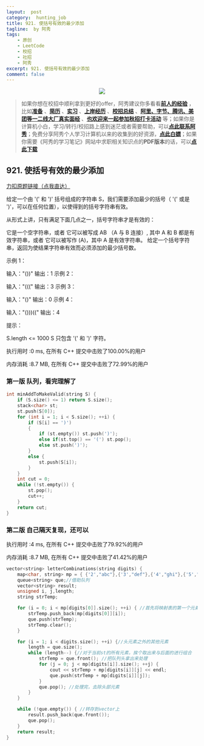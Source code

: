 ```yaml
---
layout:  post
category:  hunting_job
title: 921. 使括号有效的最少添加
tagline:  by 阿秀
tags:
    - 原创
    - LeetCode
    - 校招
    - 社招
    - 阿秀
excerpt: 921. 使括号有效的最少添加
comment: false
---
```






<div align="center">
  <a href="/notes/05-xiustar/01-xiustar_reading_guide/01-introduce.html#阿秀组建了一个校招学习圈子">
      <img src="https://axiu-image-bed.oss-cn-shanghai.aliyuncs.com/img/202302042310919.png">
  </a></div>



> 如果你想在校招中顺利拿到更好的offer，阿秀建议你多看看<font style="font-weight:bold; color:#4169E1;text-decoration:underline;">[前人的经验](/notes/05-xiustar/01-xiustar_reading_guide/01-introduce.md)</font> ，比如<font style="font-weight:bold; color:#4169E1;text-decoration:underline;">[准备](/notes/05-xiustar/02-campus_prepare/02-01-校招重要时间点科普.md)</font> 、<font style="font-weight:bold; color:#4169E1;text-decoration:underline;">[简历](/notes/05-xiustar/03-resume/01-00-简历开篇词.md)</font> 、<font style="font-weight:bold; color:#4169E1;text-decoration:underline;">[实习](/notes/05-xiustar/04-school_practice/20220320-从公司角度来看，为什么要招实习生.md)</font> 、<font style="font-weight:bold; color:#4169E1;text-decoration:underline;">[上岸经历](/notes/05-xiustar/09-question_answer/20220817.md)</font> 、<font style="font-weight:bold; color:#4169E1;text-decoration:underline;">[校招总结](/notes/05-xiustar/05-campus_recruitment/2020-12-16-双非渣硕的秋招之路总结（已拿抖音研发岗SP）.md)</font> 、<font style="font-weight:bold; color:#4169E1;text-decoration:underline;">[阿里、字节、腾讯、美团等一二线大厂真实面经](/notes/07-resources/01-free/04-schoolSchample.md)</font> 、<font style="font-weight:bold; color:#4169E1;text-decoration:underline;">[也欢迎来一起参加秋招打卡活动](/notes/05-xiustar/01-xiustar_reading_guide/01-introduce.html#阿秀组建了一个校招学习圈子)</font> 等；如果你是计算机小白，学习/转行/校招路上感到迷茫或者需要帮助，可以<font style="font-weight:bold; color:#4169E1;text-decoration:underline;">[点此联系阿秀](/notes/08-other/02-question.md#_4、阿秀-如何才能联系到你)</font>；免费分享阿秀个人学习计算机以来的收集到的好资源，<font style="font-weight:bold; color:#4169E1;text-decoration:underline;">[点此白嫖](/notes/07-resources/01-free/01-introduce.md)</font>；如果你需要《阿秀的学习笔记》网站中求职相关知识点的**PDF版本**的话，可以<font style="font-weight:bold; color:#4169E1;text-decoration:underline;">[点此下载](/notes/08-other/02-question.md#_5、如何下载阿秀的学习笔记内容pdf版本)</font> 





## 921. 使括号有效的最少添加

[力扣原题链接（点我直达）](https://leetcode-cn.com/problems/minimum-add-to-make-parentheses-valid/)

给定一个由 '(' 和 ')' 括号组成的字符串 S，我们需要添加最少的括号（ '(' 或是 ')'，可以在任何位置），以使得到的括号字符串有效。

从形式上讲，只有满足下面几点之一，括号字符串才是有效的：

它是一个空字符串，或者
它可以被写成 AB （A 与 B 连接）, 其中 A 和 B 都是有效字符串，或者
它可以被写作 (A)，其中 A 是有效字符串。
给定一个括号字符串，返回为使结果字符串有效而必须添加的最少括号数。



示例 1：

输入："())"
输出：1
示例 2：

输入："((("
输出：3
示例 3：

输入："()"
输出：0
示例 4：

输入："()))(("
输出：4


提示：

S.length <= 1000
S 只包含 '(' 和 ')' 字符。



执行用时 :0 ms, 在所有 C++ 提交中击败了100.00%的用户

内存消耗 :8.7 MB, 在所有 C++ 提交中击败了72.99%的用户



### 第一版  队列，看完理解了

```C++
int minAddToMakeValid(string S) {
	if (S.size() <= 1) return S.size();
	stack<char> st;
	st.push(S[0]);
	for (int i = 1; i < S.size(); ++i) {
		if (S[i] == ')')	
		{
			if (st.empty()) st.push(')');
			else if(st.top() == '(') st.pop(); 
			else st.push(')');
		}
		else { 
			st.push(S[i]);
		}
	}
	int cut = 0;
	while (!st.empty()) {
		st.pop();
		cut++;
	}
	return cut;
}

```



### 第二版  自己隔天复现，还可以

执行用时 :4 ms, 在所有 C++ 提交中击败了79.92%的用户

内存消耗 :8.7 MB, 在所有 C++ 提交中击败了41.42%的用户



```C++
vector<string> letterCombinations(string digits) {
	map<char, string> mp = { {'2',"abc"},{'3',"def"},{'4',"ghi"},{'5',"jkl"},{'6',"mno"},{'7',"pqrs"},{'8',"tuv"},{'9',"wxyz"} };//建立映射
	queue<string> que;//借助队列
	vector<string> result;
	unsigned i, j,length;
	string strTemp;

	for (i = 0; i < mp[digits[0]].size(); ++i) { //首先将映射表的第一个元素的内容导入进去
		strTemp.push_back(mp[digits[0]][i]);
		que.push(strTemp);
		strTemp.clear();
	}

	for (i = 1; i < digits.size(); ++i) {//头元素之外的其他元素
		length = que.size();
		while (length--) {//对于当前st的所有元素，挨个取出来与后面的进行组合
			strTemp = que.front(); //把队列头拿出来处理
			for (j = 0; j < mp[digits[i]].size(); ++j) {
				cout << strTemp + mp[digits[i]][j] << endl;
				que.push(strTemp + mp[digits[i]][j]);
			}
			que.pop(); //处理完，去除头部元素
		}
	}

	while (!que.empty()) { //转存到vector上
		result.push_back(que.front());
		que.pop();
	}
	return result;
}

```

<p id="验证栈序列"></p>

